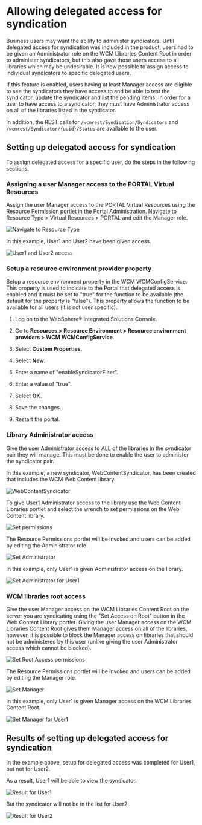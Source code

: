# Allowing delegated access for syndication

Business users may want the ability to administer syndicators. Until delegated access for syndication was included in the product, users had to be given an Administrator role on the WCM Libraries Content Root in order to administer syndicators, but this also gave those users access to all libraries which may be undesirable. It is now possible to assign access to individual syndicators to specific delegated users. 

If this feature is enabled, users having at least Manager access are eligible to see the syndicators they have access to and be able to test the syndicator, update the syndicator and list the pending items. In order for a user to have access to a syndicator, they must have Administrator access on all of the libraries listed in the syndicator.

In addition, the REST calls for `/wcmrest/Syndication/Syndicators` and `/wcmrest/Syndicator/{uuid}/Status` are available to the user.

## Setting up delegated access for syndication

To assign delegated access for a specific user, do the steps in the following sections.

### Assigning a user Manager access to the PORTAL Virtual Resources

Assign the user Manager access to the PORTAL Virtual Resources using the Resource Permission portlet in the Portal Administration. Navigate to Resource Type > Virtual Resources > PORTAL and edit the Manager role.

 ![Navigate to Resource Type](../../../../../images/DelegatedAccessSyn1.png)

 In this example, User1 and User2 have been given access.

 ![User1 and User2 access](../../../../../images/DelegatedAccessSyn2.png)


### Setup a resource environment provider property 

Setup a resource environment property in the WCM WCMConfigService. This property is used to indicate to the Portal that delegated access is enabled and it must be set to "true" for the function to be available (the default for the property is "false"). This property allows the function to be available for all users (it is not user specific).

1.  Log on to the WebSphere® Integrated Solutions Console.

2.  Go to **Resources > Resource Environment > Resource environment providers > WCM WCMConfigService**.

3.  Select **Custom Properties**.

4.  Select **New**.

5.  Enter a name of "enableSyndicatorFilter".

6.  Enter a value of "true". 

7.  Select **OK**.

8.  Save the changes.

9.  Restart the portal.


### Library Administrator access
 
Give the user Administrator access to ALL of the libraries in the syndicator pair they will manage. This must be done to enable the user to administer the syndicator pair.

In this example, a new syndicator, WebContentSyndicator, has been created that includes the WCM Web Content library.

![WebContentSyndicator](../../../../../images/DelegatedAccessSyn3.png)

To give User1 Administrator access to the library use the Web Content Libraries portlet and select the wrench to set permissions on the Web Content library.

![Set permissions](../../../../../images/DelegatedAccessSyn4.png)

The Resource Permissions portlet will be invoked and users can be added by editing the Administrator role.

![Set Administrator](../../../../../images/DelegatedAccessSyn5.png)

In this example, only User1 is given Administrator access on the library.

![Set Administrator for User1](../../../../../images/DelegatedAccessSyn6.png)

### WCM libraries root access

Give the user Manager access on the WCM Libraries Content Root on the server you are syndicating using the "Set Access on Root" button in the Web Content Library portlet. Giving the user Manager access on the WCM Libraries Content Root gives them Manager access on all of the libraries, however, it is possible to block the Manager access on libraries that should not be administered by this user (unlike giving the user Administrator access which cannot be blocked).

![Set Root Access permissions](../../../../../images/DelegatedAccessSyn7.png)

The Resource Permissions portlet will be invoked and users can be added by editing the Manager role.

![Set Manager](../../../../../images/DelegatedAccessSyn8.png)

In this example, only User1 is given Manager access on the WCM Libraries Content Root.

![Set Manager for User1](../../../../../images/DelegatedAccessSyn9.png)

## Results of setting up delegated access for syndication

In the example above, setup for delegated access was completed for User1, but not for User2. 

As a result, User1 will be able to view the syndicator.

![Result for User1](../../../../../images/DelegatedAccessSyn10.png)

But the syndicator will not be in the list for User2. 

![Result for User2](../../../../../images/DelegatedAccessSyn11.png)


<!--
**Parent topic:**[How to manage syndicators and subscribers](../panel_help/wcm_syndication.md) -->

<!-- ???+ info "Related information"
    - [Syndication](../index.md) -->

